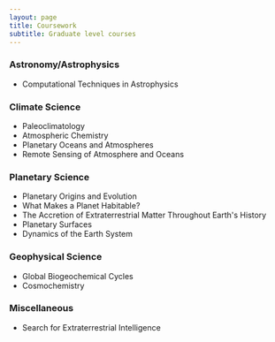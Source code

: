 ```yaml
---
layout: page
title: Coursework
subtitle: Graduate level courses
---
```


### Astronomy/Astrophysics

- Computational Techniques in Astrophysics


### Climate Science
- Paleoclimatology
- Atmospheric Chemistry
- Planetary Oceans and Atmospheres
- Remote Sensing of Atmosphere and Oceans

### Planetary Science
- Planetary Origins and Evolution
- What Makes a Planet Habitable?
- The Accretion of Extraterrestrial Matter Throughout Earth's History
- Planetary Surfaces
- Dynamics of the Earth System

### Geophysical Science
- Global Biogeochemical Cycles
- Cosmochemistry

### Miscellaneous
- Search for Extraterrestrial Intelligence